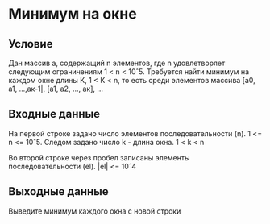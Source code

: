 # Минимум на окне

## Условие
Дан массив а, содержащий n элементов, где n удовлетворяет следующим ограничениям 1 < n < 10ˆ5. Требуется найти минимум на каждом окне длины К, 1 < К < n, то есть среди элементов массива [а0, а1, ...,ак-1|, [а1, а2, ..., ак], …

## Входные данные
На первой строке задано число элементов последовательности (n). 1 <= n <= 10ˆ5. Следом задано число k - длина окна. 1 < k < n

Во второй строке через пробел записаны элементы последовательности (el). |el| <= 10ˆ4

## Выходные данные
Выведите минимум каждого окна с новой строки
